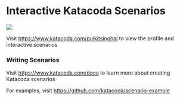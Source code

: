 # Interactive Katacoda Scenarios

[![](http://shields.katacoda.com/katacoda/pulkitsinghal/count.svg)](https://www.katacoda.com/pulkitsinghal "Get your profile on Katacoda.com")

Visit https://www.katacoda.com/pulkitsinghal to view the profile and interactive scenarios

### Writing Scenarios
Visit https://www.katacoda.com/docs to learn more about creating Katacoda scenarios

For examples, visit https://github.com/katacoda/scenario-example

